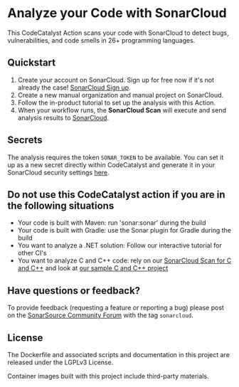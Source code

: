 # Analyze your Code with SonarCloud

This CodeCatalyst Action scans your code with SonarCloud to detect bugs, vulnerabilities, and code smells in 26+ programming languages.


## Quickstart

1. Create your account on SonarCloud. Sign up for free now if it's not already the case! [SonarCloud Sign up](https://www.sonarsource.com/products/sonarcloud/signup/).
2. Create a new manual organization and manual project on SonarCloud.
3. Follow the in-product tutorial to set up the analysis with this Action.
4. When your workflow runs, the **SonarCloud Scan** will execute and send analysis results to [SonarCloud](https://sonarcloud.io/).


## Secrets

The analysis requires the token `SONAR_TOKEN` to be available. You can set it up as a new secret directly within CodeCatalyst and generate it in your SonarCloud security settings [here](https://sonarcloud.io/account/security/).

## Do not use this CodeCatalyst action if you are in the following situations

* Your code is built with Maven: run 'sonar:sonar' during the build
* Your code is built with Gradle: use the Sonar plugin for Gradle during the build
* You want to analyze a .NET solution: Follow our interactive tutorial for other CI's
* You want to analyze C and C++ code: rely on our [SonarCloud Scan for C and C++](https://github.com/marketplace/actions/sonarcloud-scan-for-c-and-c) and look at [our sample C and C++ project](https://github.com/sonarsource-cfamily-examples?q=gh-actions-sc&type=all&language=&sort=)

## Have questions or feedback?

To provide feedback (requesting a feature or reporting a bug) please post on the [SonarSource Community Forum](https://community.sonarsource.com/) with the tag `sonarcloud`.

## License

The Dockerfile and associated scripts and documentation in this project are released under the LGPLv3 License.

Container images built with this project include third-party materials.
